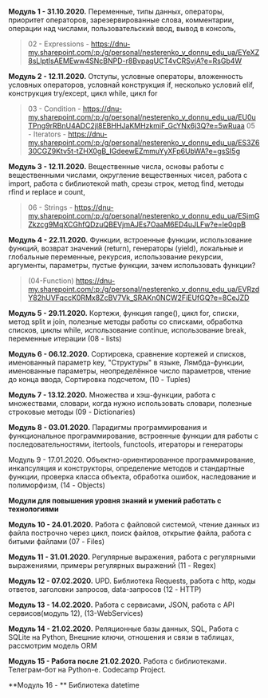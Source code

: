 **Модуль 1 - 31.10.2020.**
Переменные, типы данных, операторы, приоритет операторов, зарезервированные слова, комментарии, операции над числами, пользовательский ввод, вывод в консоль, 
>02 - Expressions - https://dnu-my.sharepoint.com/:p:/g/personal/nesterenko_v_donnu_edu_ua/EYeXZ8sLlptIsAEMEww4SNcBNPD-r8BvpaqUCT4vCRSvjA?e=RsGb4W

**Модуль 2 - 12.11.2020.**
Отступы, условные операторы, вложенность условных операторов, условнай конструкция if, несколько условий elif, конструкция try/except, цикл while, цикл for 
>03 - Condition - https://dnu-my.sharepoint.com/:p:/g/personal/nesterenko_v_donnu_edu_ua/EU0uTPng9rRBnU4ADC2jl8EBHHJaKMHzkmiF_GcYNx6j3Q?e=5wRuaa
>05 - Iterators - https://dnu-my.sharepoint.com/:p:/g/personal/nesterenko_v_donnu_edu_ua/ES3Z630CGZ9Ktv5t-tZHX0gB_IGdeewEZmmuYyXFp6UbWA?e=gsSI5g

**Модуль 3 - 12.11.2020.**
Вещественные числа, основы работы с вещественными числами, округление вещественных чисел, работа с import, работа с библиотекой math, срезы строк, метод find, методы rfind и replace и count, 
>06 - Strings - https://dnu-my.sharepoint.com/:p:/g/personal/nesterenko_v_donnu_edu_ua/ESjmGZkzcg9MqXCGhfQDzuQBEVjmAJEs7OaaM6ED4uJLFw?e=le0qpB

**Модуль 4 - 22.11.2020.**
Функции, встроенные функции, использование функций, возврат значений (return), генераторы (yield), локальные и глобальные переменные, рекурсия, использование рекурсии, аргументы, параметры, пустые функции, зачем использовать функции?
>(04-Function) https://dnu-my.sharepoint.com/:p:/g/personal/nesterenko_v_donnu_edu_ua/EVRzdY82hUVFqccK0RMx8ZcBV7Vk_SRAKn0NCW2FiEUfGQ?e=8CeJZD

**Модуль 5 - 29.11.2020.**
	Кортежи, функция range(), цикл for, списки, метод split и join, полезные методы работы со списками, обработка списков, циклы while, использование continue, использование break, переменные итерации (08 - lists)

**Модуль 6 - 06.12.2020.**
	Сортировка, сравнение кортежей и списков, именованный параметр key, "Структуры" в языке, Лямбда-функции, именованные параметры, неопределённое число параметров, чтение до конца ввода, Сортировка подсчетом, (10 - Tuples)

**Модуль 7 - 13.12.2020.**
	Множества и хэш-функции, работа с множествами, словари, когда нужно использовать словари, полезные строковые методы (09 - Dictionaries)

**Модуль 8 - 03.01.2020.**
	Парадигмы программирования и функциональное программирование, встроенные функции для работы с последовательностями, itertools, functools, итераторы и генераторы

Модуль 9 - 17.01.2020.
	Объектно-ориентированное программирование, инкапсуляция и конструкторы, определение методов и стандартные функции, проверка класса объекта, обработка ошибок, наследование и полиморфизм,  (14 - Objects)

**Модули для повышения уровня знаний и умений работать с технологиями**

**Модуль 10 - 24.01.2020.**
	Работа с файловой системой, чтение данных из файла построчно через цикл, поиск файлов, открытие файла, работа с битыми файлами (07 - Files)

**Модуль 11 - 31.01.2020.**
	Регулярные выражения, работа с регулярными выражениями, примеры регулярных выражений (11 - Regex)

**Модуль 12 - 07.02.2020.**
	UPD. Библиотека Requests, работа с http, коды ответов, заголовки запросов, data-запросов (12 - HTTP)

**Модуль 13 - 14.02.2020.**
	Работа с сервисами, JSON, работа с API сервисов(модуль 12), (13-WebServices)

**Модуль 14 - 21.02.2020.**
	Реляционные базы данных, SQL, Работа с SQLite на Python, Внешние ключи, отношения и связи в таблицах, рассмотрим модель ORM

**Модуль 15 - Работа после 21.02.2020.**
	Работа с библиотеками. Телеграм-бот на Python-е. Codecamp Project.

**Модуль 16 - **
	Библиотека datetime
